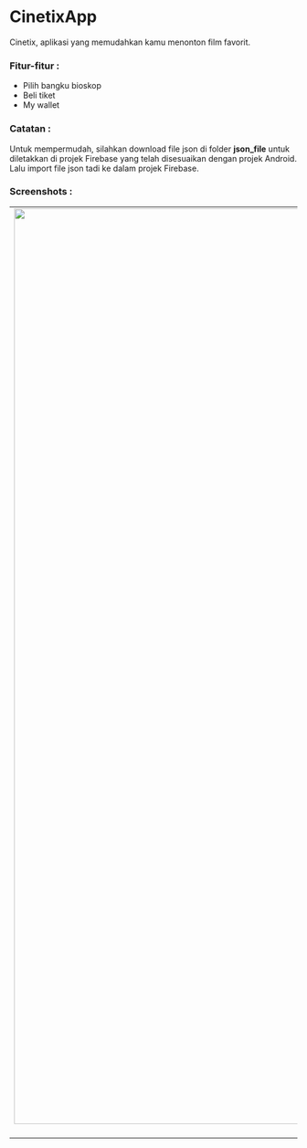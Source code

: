 # CinetixApp
Cinetix, aplikasi yang memudahkan kamu menonton film favorit. 
### Fitur-fitur :
- Pilih bangku bioskop
- Beli tiket
- My wallet
### Catatan :
Untuk mempermudah, silahkan download file json di folder **json_file** untuk diletakkan di projek Firebase yang telah disesuaikan dengan projek Android. Lalu import file json tadi ke dalam projek Firebase.
### Screenshots : 
| | | | |
|:-------------------------:|:-------------------------:|:-------------------------:|:-------------------------:|
|<img width="1604" alt="intro" src="https://github.com/alfidh02/CinetixApp/blob/master/screenshots/splash.png">  Intro | <img width="1604" alt="dashboard" src="https://github.com/alfidh02/CinetixApp/blob/master/screenshots/dashboard.png"> Dashboard | <img width="1604" alt="dashboard" src="https://github.com/alfidh02/CinetixApp/blob/master/screenshots/ticket.png"> Ticket | <img width="1604" alt="dashboard" src="https://github.com/alfidh02/CinetixApp/blob/master/screenshots/detailticket.png"> Detail Ticket |
